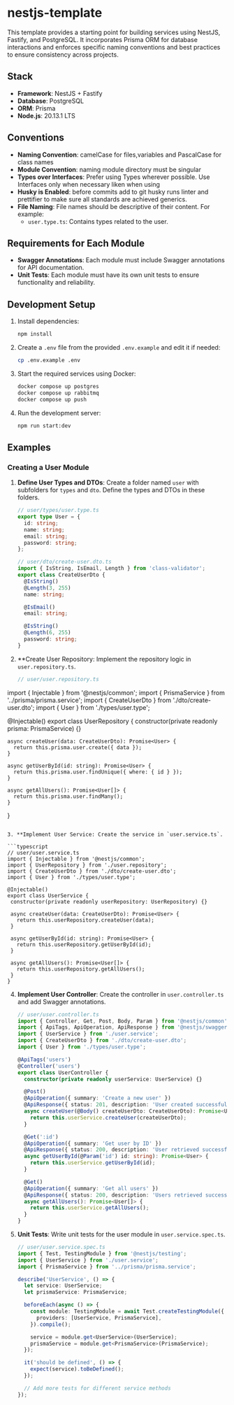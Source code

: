 # nestjs-template

This template provides a starting point for building services using NestJS, Fastify, and PostgreSQL. It incorporates Prisma ORM for database interactions and enforces specific naming conventions and best practices to ensure consistency across projects.

## Stack

- **Framework**: NestJS + Fastify
- **Database**: PostgreSQL
- **ORM**: Prisma
- **Node.js**: 20.13.1 LTS

## Conventions

- **Naming Convention**: camelCase for files,variables and PascalCase for class names
- **Module Convention**: naming module directory must be singular
- **Types over Interfaces**: Prefer using Types wherever possible. Use Interfaces only when necessary liken when using 
- **Husky is Enabled**: before commits add to git husky runs linter and prettifier to make sure all standards are achieved
generics.
- **File Naming**: File names should be descriptive of their content. For example:
  - `user.type.ts`: Contains types related to the user.

## Requirements for Each Module

- **Swagger Annotations**: Each module must include Swagger annotations for API documentation.
- **Unit Tests**: Each module must have its own unit tests to ensure functionality and reliability.

## Development Setup

1. Install dependencies:

   ```bash
   npm install
   ```

2. Create a `.env` file from the provided `.env.example` and edit it if needed:

   ```bash
   cp .env.example .env
   ```

3. Start the required services using Docker:

   ```bash
   docker compose up postgres
   docker compose up rabbitmq
   docker compose up push
   ```

4. Run the development server:
   ```bash
   npm run start:dev
   ```

## Examples

### Creating a User Module

1. **Define User Types and DTOs**: Create a folder named `user` with subfolders for `types` and `dto`. Define the types and DTOs in these folders.

   ```typescript
   // user/types/user.type.ts
   export type User = {
     id: string;
     name: string;
     email: string;
     password: string;
   };
   ```

   ```typescript
   // user/dto/create-user.dto.ts
   import { IsString, IsEmail, Length } from 'class-validator';
   export class CreateUserDto {
     @IsString()
     @Length(3, 255)
     name: string;

     @IsEmail()
     email: string;

     @IsString()
     @Length(6, 255)
     password: string;
   }
   ```

2. **Create User Repository: Implement the repository logic in `user.repository.ts`.

   ```typescript
   // user/user.repository.ts
  import { Injectable } from '@nestjs/common';
  import { PrismaService } from '../prisma/prisma.service';
  import { CreateUserDto } from './dto/create-user.dto';
  import { User } from './types/user.type';

  @Injectable()
  export class UserRepository {
    constructor(private readonly prisma: PrismaService) {}

    async createUser(data: CreateUserDto): Promise<User> {
      return this.prisma.user.create({ data });
    }

    async getUserById(id: string): Promise<User> {
      return this.prisma.user.findUnique({ where: { id } });
    }

    async getAllUsers(): Promise<User[]> {
      return this.prisma.user.findMany();
    }
  }
   ```

3. **Implement User Service: Create the service in `user.service.ts`.

   ```typescript
   // user/user.service.ts
  import { Injectable } from '@nestjs/common';
  import { UserRepository } from './user.repository';
  import { CreateUserDto } from './dto/create-user.dto';
  import { User } from './types/user.type';

  @Injectable()
  export class UserService {
    constructor(private readonly userRepository: UserRepository) {}

    async createUser(data: CreateUserDto): Promise<User> {
      return this.userRepository.createUser(data);
    }

    async getUserById(id: string): Promise<User> {
      return this.userRepository.getUserById(id);
    }

    async getAllUsers(): Promise<User[]> {
      return this.userRepository.getAllUsers();
    }
  }
   ```
4. **Implement User Controller**: Create the controller in `user.controller.ts` and add Swagger annotations.

   ```typescript
   // user/user.controller.ts
   import { Controller, Get, Post, Body, Param } from '@nestjs/common';
   import { ApiTags, ApiOperation, ApiResponse } from '@nestjs/swagger';
   import { UserService } from './user.service';
   import { CreateUserDto } from './dto/create-user.dto';
   import { User } from './types/user.type';

   @ApiTags('users')
   @Controller('users')
   export class UserController {
     constructor(private readonly userService: UserService) {}

     @Post()
     @ApiOperation({ summary: 'Create a new user' })
     @ApiResponse({ status: 201, description: 'User created successfully' })
     async createUser(@Body() createUserDto: CreateUserDto): Promise<User> {
       return this.userService.createUser(createUserDto);
     }

     @Get(':id')
     @ApiOperation({ summary: 'Get user by ID' })
     @ApiResponse({ status: 200, description: 'User retrieved successfully' })
     async getUserById(@Param('id') id: string): Promise<User> {
       return this.userService.getUserById(id);
     }

     @Get()
     @ApiOperation({ summary: 'Get all users' })
     @ApiResponse({ status: 200, description: 'Users retrieved successfully' })
     async getAllUsers(): Promise<User[]> {
       return this.userService.getAllUsers();
     }
   }
   ```

5. **Unit Tests**: Write unit tests for the user module in `user.service.spec.ts`.

   ```typescript
   // user/user.service.spec.ts
   import { Test, TestingModule } from '@nestjs/testing';
   import { UserService } from './user.service';
   import { PrismaService } from '../prisma/prisma.service';

   describe('UserService', () => {
     let service: UserService;
     let prismaService: PrismaService;

     beforeEach(async () => {
       const module: TestingModule = await Test.createTestingModule({
         providers: [UserService, PrismaService],
       }).compile();

       service = module.get<UserService>(UserService);
       prismaService = module.get<PrismaService>(PrismaService);
     });

     it('should be defined', () => {
       expect(service).toBeDefined();
     });

     // Add more tests for different service methods
   });
   ```
